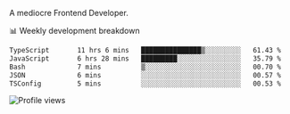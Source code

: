 A mediocre Frontend Developer.

📊 Weekly development breakdown
<!--START_SECTION:waka-->

```txt
TypeScript       11 hrs 6 mins   ███████████████▒░░░░░░░░░   61.43 %
JavaScript       6 hrs 28 mins   █████████░░░░░░░░░░░░░░░░   35.79 %
Bash             7 mins          ▒░░░░░░░░░░░░░░░░░░░░░░░░   00.70 %
JSON             6 mins          ░░░░░░░░░░░░░░░░░░░░░░░░░   00.57 %
TSConfig         5 mins          ░░░░░░░░░░░░░░░░░░░░░░░░░   00.53 %
```

<!--END_SECTION:waka-->

<img src="https://gpvc.arturio.dev/iqbalfasri" alt="Profile views"/>
